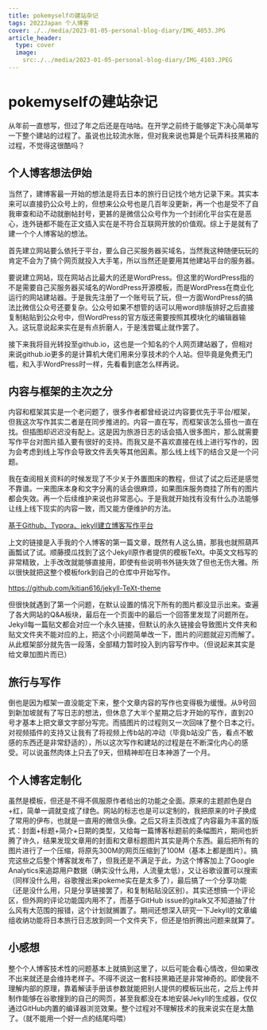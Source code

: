 ```yaml
---
title: pokemyselfの建站杂记
tags: 2022Japan 个人博客
cover: ./../media/2023-01-05-personal-blog-diary/IMG_4053.JPG
article_header:
  type: cover
  image:
    src:./../media/2023-01-05-personal-blog-diary/IMG_4103.JPEG
---
```


# pokemyselfの建站杂记



从年前一直想写，但过了年之后还是在咕咕。在开学之前终于能够定下决心简单写一下整个建站的过程了。虽说也比较流水账，但对我来说也算是个玩弄科技黑箱的过程，不觉得这很酷吗？

<!--more-->

## 个人博客想法伊始

当然了，建博客最一开始的想法是将去日本的旅行日记找个地方记录下来。其实本来可以直接扔公众号上的，但想来公众号也是几百年没更新，再一个也是受不了自我审查和动不动就删帖封号，更甚的是微信公众号作为一个封闭化平台实在是恶心，连外链都不能在正文插入实在是不符合互联网开放的价值观。综上于是就有了建一个个人博客站的想法。

首先建立网站要么依托于平台，要么自己买服务器买域名，当然我这种随便玩玩的肯定不会为了搞个网页就投入大手笔，所以当然还是要用其他建站平台的服务器。

要说建立网站，现在网站占比最大的还是WordPress。但这里的WordPress指的不是需要自己买服务器买域名的WordPress开源模板，而是WordPress在商业化运行的网站建站器。于是我先注册了一个账号玩了玩，但一方面WordPress的搞法比微信公众号还要复杂。公众号如果不想管的话可以用word排版排好之后直接复制粘贴到公众号中，但WordPress的官方版还需要按照其模块化的编辑器输入。这玩意说起来实在是有点折磨人，于是浅尝辄止就作罢了。

接下来我将目光转投至github.io，这也是一个知名的个人网页建站器了，但相对来说github.io更多的是计算机大佬们用来分享技术的个人站。但毕竟是免费无门槛，和入手WordPress时一样，先看看到底怎么样再说。

## 内容与框架的主次之分

内容和框架其实是一个老问题了，很多作者都曾经说过内容要优先于平台/框架，但我这次写作其实二者是在同步推进的。内容一直在写，而框架该怎么搭也一直在找。但插图却迟迟没有配上。这是因为旅游日志的话会插入很多图片，那么就需要写作平台对图片插入要有很好的支持。而我又是不喜欢直接在线上进行写作的，因为会考虑到线上写作会导致文件丢失等其他因素。那么线上线下的结合又是一个问题。

我在查阅相关资料的时候发现了不少关于外置图床的教程，但试了试之后还是感觉不靠谱。一来图床本身和文字分离的话会很麻烦，如果图床服务商挂了所有的图片都会失效。再一个后续维护来说也非常恶心。于是我就开始找有没有什么办法能够让线上线下现实的内容一致，而又能方便维护的方法。

[基于Github、Typora、jekyll建立博客写作平台](https://zyqhi.github.io/2019/10/08/using-github-typora-and-jekyll-for-blog-writing.html)

上文的链接是入手我的个人博客的第一篇文章，既然有人这么搞，那我也就照葫芦画瓢试了试。顺藤摸瓜找到了这个Jekyll原作者提供的模板TeXt。中英文文档写的非常精致，上手改改就能够直接用，即使有些说明书外链失效了但也无伤大雅。所以很快就把这整个模板fork到自己的仓库中开始写作。

https://github.com/kitian616/jekyll-TeXt-theme

但很快就遇到了第一个问题，在默认设置的情况下所有的图片都没显示出来。查遍了各大网站的Q&A板块，最后在一个页面中的最后一个回答里发现了问题所在。Jekyll每一篇贴文都会对应一个永久链接，但默认的永久链接会导致图片文件夹和贴文文件夹不能对应的上，把这个小问题简单改一下，图片的问题就迎刃而解了。从此框架部分就先告一段落，全部精力暂时投入到内容写作中。（但说起来其实是给文章加图片而已）

## 旅行与写作

倒也是因为框架一直没能定下来，整个文章内容的写作也变得极为缓慢。从9号回到新加坡就有了写日志的想法，但休息了大半个星期之后才开始的写作，直到20号才基本上把文章文字部分写完。而插图片的过程则又一次回味了整个日本之行。对视频插件的支持又让我有了将视频上传b站的冲动（毕竟b站没广告，看点不敏感的东西还是非常舒适的），所以这次写作和建站的过程是在不断深化内心的感受。可以说虽然肉体上只去了9天，但精神却在日本神游了一个月。

## 个人博客定制化

虽然是模板，但还是不得不佩服原作者给出的功能之全面。原来的主题颜色是白+红，简单一调就变成了绿色。网站的标志也是可以定制的，我把原来的叶子换成了常用的伊布，也就是一直用的微信头像。之后又将主页改成了内容最为丰富的版式：封面+标题+简介+日期的类型，又给每一篇博客标题前的条幅图片，期间也折腾了许久，结果发现文章用的封面和文章标题图片其实是两个东西。最后把所有的图片进行了一个压缩，将原先300M的网页压缩到了100M（基本上都是图片）。搞完这些之后整个博客就发布了，但我还是不满足于此，为这个博客加上了Google Analytics来追踪用户数据（确实没什么用，人流量太低），又让谷歌设置可以搜索（同样没什么用，谷歌搜出来pokeme实在是太多了），最后搞了一个分享功能（还是没什么用，只是分享链接罢了，和复制粘贴没区别）。其实还想搞一个评论区，但外网的评论功能国内用不了，而基于GitHub issue的gitalk又不知道抽了什么风有大范围的报错，这个计划就搁置了。期间还想深入研究一下Jekyll的文章编组收纳功能将日本旅行日志放到同一个文件夹下，但还是怕折腾出问题来就算了。

## 小感想

整个个人博客技术性的问题基本上就搞到这里了，以后可能会看心情改，但如果改不出来就还是会维持老样子。不得不说这一套科技黑箱还是非常神奇的。即使我不理解内部的原理，靠着解读手册该参数就能把别人提供的模板玩出花，之后上传并制作能够在谷歌搜到的自己的网页，甚至我都没在本地安装Jekyll的生成器，仅仅通过GitHub内置的编译器浏览效果。整个过程对不理解技术的我来说实在是太酷了。（就不能用一个好一点的结尾吗喂）